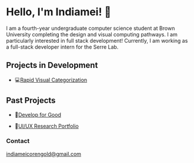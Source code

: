 # Hello, I'm Indiamei! 👋

<!--
**indiameicorengold/indiameicorengold** is a ✨ _special_ ✨ repository because its `README.md` (this file) appears on your GitHub profile.

Here are some ideas to get you started:

- 🔭 I’m currently working on ...
- 🌱 I’m currently learning ...
- 👯 I’m looking to collaborate on ...
- 🤔 I’m looking for help with ...
- 💬 Ask me about ...
- 📫 How to reach me: ...
- 😄 Pronouns: ...
- ⚡ Fun fact: ...
-->

I am a fourth-year undergraduate computer science student at Brown University completing the design and visual computing pathways. I am particularly interested in full stack development! Currently, I am working as a full-stack developer intern for the Serre Lab.

## Projects in Development

- 💻[Rapid Visual Categorization](https://rvis.clps.brown.edu/)

<!-- - 📃[Hypermedia application](https://hypertext-hypermedia.vercel.app/) -->

## Past Projects

- 🌟[Develop for Good](https://www.notion.so/developforgood/Tanzanian-Children-s-Fund-Project-Case-Study-6aa777254f6840eea0d597a989281f21?pvs=4)

- 🎨[UI/UX Research Portfolio](https://sillyseal111portfolio.netlify.app/)

<!-- ## Technical

- React.js
- Python
- TypeScript
- JavaScript
- SQL
- MongoDB
- SQLite
- Pandas
- HTML/CSS
- Node.js
- Express.js
- C
- C++
- Git
- Docker
- Bash
- Linux
- Figma

-->

### Contact

<indiameicorengold@gmail.com>

